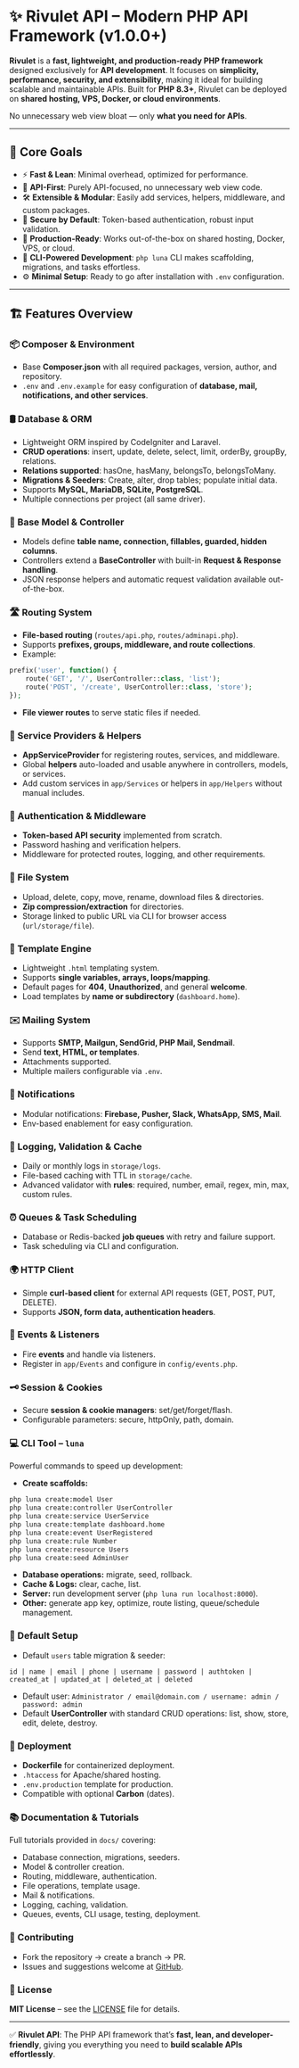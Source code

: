 # ✨ Rivulet API – Modern PHP API Framework (v1.0.0+)



**Rivulet** is a **fast, lightweight, and production-ready PHP framework** designed exclusively for **API development**. It focuses on **simplicity, performance, security, and extensibility**, making it ideal for building scalable and maintainable APIs. Built for **PHP 8.3+**, Rivulet can be deployed on **shared hosting, VPS, Docker, or cloud environments**.

No unnecessary web view bloat — only **what you need for APIs**.

---

## 🎯 Core Goals

- ⚡ **Fast & Lean**: Minimal overhead, optimized for performance.
- 🧰 **API-First**: Purely API-focused, no unnecessary web view code.
- 🛠️ **Extensible & Modular**: Easily add services, helpers, middleware, and custom packages.
- 🔐 **Secure by Default**: Token-based authentication, robust input validation.
- 🚀 **Production-Ready**: Works out-of-the-box on shared hosting, Docker, VPS, or cloud.
- 🧠 **CLI-Powered Development**: `php luna` CLI makes scaffolding, migrations, and tasks effortless.
- ⚙️ **Minimal Setup**: Ready to go after installation with `.env` configuration.

---

## 🏗️ Features Overview

### 📦 Composer & Environment

- Base **Composer.json** with all required packages, version, author, and repository.
- `.env` and `.env.example` for easy configuration of **database, mail, notifications, and other services**.

### 🛢️ Database & ORM

- Lightweight ORM inspired by CodeIgniter and Laravel.
- **CRUD operations**: insert, update, delete, select, limit, orderBy, groupBy, relations.
- **Relations supported**: hasOne, hasMany, belongsTo, belongsToMany.
- **Migrations & Seeders**: Create, alter, drop tables; populate initial data.
- Supports **MySQL, MariaDB, SQLite, PostgreSQL**.
- Multiple connections per project (all same driver).

### 🧩 Base Model & Controller

- Models define **table name, connection, fillables, guarded, hidden columns**.
- Controllers extend a **BaseController** with built-in **Request & Response handling**.
- JSON response helpers and automatic request validation available out-of-the-box.

### 🛣️ Routing System

- **File-based routing** (`routes/api.php`, `routes/adminapi.php`).
- Supports **prefixes, groups, middleware, and route collections**.
- Example:

```php
prefix('user', function() {
    route('GET', '/', UserController::class, 'list');
    route('POST', '/create', UserController::class, 'store');
});
```

- **File viewer routes** to serve static files if needed.

### 🔧 Service Providers & Helpers

- **AppServiceProvider** for registering routes, services, and middleware.
- Global **helpers** auto-loaded and usable anywhere in controllers, models, or services.
- Add custom services in `app/Services` or helpers in `app/Helpers` without manual includes.

### 🔑 Authentication & Middleware

- **Token-based API security** implemented from scratch.
- Password hashing and verification helpers.
- Middleware for protected routes, logging, and other requirements.

### 📂 File System

- Upload, delete, copy, move, rename, download files & directories.
- **Zip compression/extraction** for directories.
- Storage linked to public URL via CLI for browser access (`url/storage/file`).

### 📑 Template Engine

- Lightweight `.html` templating system.
- Supports **single variables, arrays, loops/mapping**.
- Default pages for **404**, **Unauthorized**, and general **welcome**.
- Load templates by **name or subdirectory** (`dashboard.home`).

### ✉️ Mailing System

- Supports **SMTP, Mailgun, SendGrid, PHP Mail, Sendmail**.
- Send **text, HTML, or templates**.
- Attachments supported.
- Multiple mailers configurable via `.env`.

### 🔔 Notifications

- Modular notifications: **Firebase, Pusher, Slack, WhatsApp, SMS, Mail**.
- Env-based enablement for easy configuration.

### 📜 Logging, Validation & Cache

- Daily or monthly logs in `storage/logs`.
- File-based caching with TTL in `storage/cache`.
- Advanced validator with **rules**: required, number, email, regex, min, max, custom rules.

### ⏰ Queues & Task Scheduling

- Database or Redis-backed **job queues** with retry and failure support.
- Task scheduling via CLI and configuration.

### 🌍 HTTP Client

- Simple **curl-based client** for external API requests (GET, POST, PUT, DELETE).
- Supports **JSON, form data, authentication headers**.

### 📅 Events & Listeners

- Fire **events** and handle via listeners.
- Register in `app/Events` and configure in `config/events.php`.

### 🗝️ Session & Cookies

- Secure **session & cookie managers**: set/get/forget/flash.
- Configurable parameters: secure, httpOnly, path, domain.

### 💻 CLI Tool – `luna`

Powerful commands to speed up development:

- **Create scaffolds:**

```bash
php luna create:model User
php luna create:controller UserController
php luna create:service UserService
php luna create:template dashboard.home
php luna create:event UserRegistered
php luna create:rule Number
php luna create:resource Users
php luna create:seed AdminUser
```

- **Database operations:** migrate, seed, rollback.
- **Cache & Logs:** clear, cache, list.
- **Server:** run development server (`php luna run localhost:8000`).
- **Other:** generate app key, optimize, route listing, queue/schedule management.

### 🧪 Default Setup

- Default `users` table migration & seeder:

```text
id | name | email | phone | username | password | authtoken | created_at | updated_at | deleted_at | deleted
```

- Default user: `Administrator / email@domain.com / username: admin / password: admin`
- Default **UserController** with standard CRUD operations: list, show, store, edit, delete, destroy.

### 🚀 Deployment

- **Dockerfile** for containerized deployment.
- `.htaccess` for Apache/shared hosting.
- `.env.production` template for production.
- Compatible with optional **Carbon** (dates).

### 📚 Documentation & Tutorials

Full tutorials provided in `docs/` covering:

- Database connection, migrations, seeders.
- Model & controller creation.
- Routing, middleware, authentication.
- File operations, template usage.
- Mail & notifications.
- Logging, caching, validation.
- Queues, events, CLI usage, testing, deployment.

### 🤝 Contributing

- Fork the repository → create a branch → PR.
- Issues and suggestions welcome at [GitHub](https://github.com/sgtechiq/rivulet).

### 📜 License

**MIT License** – see the [LICENSE](LICENSE) file for details.

---

✅ **Rivulet API**: The PHP API framework that’s **fast, lean, and developer-friendly**, giving you everything you need to **build scalable APIs effortlessly**.

